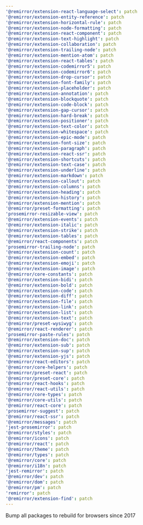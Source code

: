 ```yaml
---
'@remirror/extension-react-language-select': patch
'@remirror/extension-entity-reference': patch
'@remirror/extension-horizontal-rule': patch
'@remirror/extension-node-formatting': patch
'@remirror/extension-react-component': patch
'@remirror/extension-text-highlight': patch
'@remirror/extension-collaboration': patch
'@remirror/extension-trailing-node': patch
'@remirror/extension-mention-atom': patch
'@remirror/extension-react-tables': patch
'@remirror/extension-codemirror5': patch
'@remirror/extension-codemirror6': patch
'@remirror/extension-drop-cursor': patch
'@remirror/extension-font-family': patch
'@remirror/extension-placeholder': patch
'@remirror/extension-annotation': patch
'@remirror/extension-blockquote': patch
'@remirror/extension-code-block': patch
'@remirror/extension-gap-cursor': patch
'@remirror/extension-hard-break': patch
'@remirror/extension-positioner': patch
'@remirror/extension-text-color': patch
'@remirror/extension-whitespace': patch
'@remirror/extension-epic-mode': patch
'@remirror/extension-font-size': patch
'@remirror/extension-paragraph': patch
'@remirror/extension-react-ssr': patch
'@remirror/extension-shortcuts': patch
'@remirror/extension-text-case': patch
'@remirror/extension-underline': patch
'@remirror/extension-markdown': patch
'@remirror/extension-callout': patch
'@remirror/extension-columns': patch
'@remirror/extension-heading': patch
'@remirror/extension-history': patch
'@remirror/extension-mention': patch
'@remirror/preset-formatting': patch
'prosemirror-resizable-view': patch
'@remirror/extension-events': patch
'@remirror/extension-italic': patch
'@remirror/extension-strike': patch
'@remirror/extension-tables': patch
'@remirror/react-components': patch
'prosemirror-trailing-node': patch
'@remirror/extension-count': patch
'@remirror/extension-embed': patch
'@remirror/extension-emoji': patch
'@remirror/extension-image': patch
'@remirror/core-constants': patch
'@remirror/extension-bidi': patch
'@remirror/extension-bold': patch
'@remirror/extension-code': patch
'@remirror/extension-diff': patch
'@remirror/extension-file': patch
'@remirror/extension-link': patch
'@remirror/extension-list': patch
'@remirror/extension-text': patch
'@remirror/preset-wysiwyg': patch
'@remirror/react-renderer': patch
'prosemirror-paste-rules': patch
'@remirror/extension-doc': patch
'@remirror/extension-sub': patch
'@remirror/extension-sup': patch
'@remirror/extension-yjs': patch
'@remirror/react-editors': patch
'@remirror/core-helpers': patch
'@remirror/preset-react': patch
'@remirror/preset-core': patch
'@remirror/react-hooks': patch
'@remirror/react-utils': patch
'@remirror/core-types': patch
'@remirror/core-utils': patch
'@remirror/react-core': patch
'prosemirror-suggest': patch
'@remirror/react-ssr': patch
'@remirror/messages': patch
'jest-prosemirror': patch
'@remirror/styles': patch
'@remirror/icons': patch
'@remirror/react': patch
'@remirror/theme': patch
'@remirror/types': patch
'@remirror/core': patch
'@remirror/i18n': patch
'jest-remirror': patch
'@remirror/dev': patch
'@remirror/dom': patch
'@remirror/pm': patch
'remirror': patch
'@remirror/extension-find': patch
---
```


Bump all packages to rebuild for browsers since 2017
